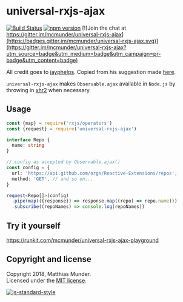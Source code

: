 # universal-rxjs-ajax

[![Build Status](https://travis-ci.org/mcmunder/universal-rxjs-ajax.svg?branch=master)](https://travis-ci.org/mcmunder/universal-rxjs-ajax) [![npm version](https://badge.fury.io/js/universal-rxjs-ajax.svg)](https://badge.fury.io/js/universal-rxjs-ajax) [![Join the chat at https://gitter.im/mcmunder/universal-rxjs-ajax](https://badges.gitter.im/mcmunder/universal-rxjs-ajax.svg)](https://gitter.im/mcmunder/universal-rxjs-ajax?utm_source=badge&utm_medium=badge&utm_campaign=pr-badge&utm_content=badge)

All credit goes to [jayphelps](https://github.com/jayphelps). Copied from his
suggestion made
[here](https://github.com/ReactiveX/rxjs/issues/2099#issuecomment-288140971).

`universal-rxjs-ajax` makes `Observable.ajax` available in `Node.js` by throwing
in [xhr2](https://github.com/pwnall/node-xhr2) when necessary.

## Usage

```ts
const {map} = require('rxjs/operators')
const {request} = require('universal-rxjs-ajax')

interface Repo {
  name: string
}

// config as accepted by Observable.ajax()
const config = {
  url: 'https://api.github.com/orgs/Reactive-Extensions/repos',
  method: 'GET', // and so on...
}

request<Repo[]>(config)
  .pipe(map(({response}) => response.map((repo) => repo.name)))
  .subscribe((repoNames) => console.log(repoNames))
```

## Try it yourself

https://runkit.com/mcmunder/universal-rxjs-ajax-playground

## Copyright and license

Copyright 2018, Matthias Munder.  
Licensed under the [MIT license](./LICENSE).

[![js-standard-style](https://cdn.rawgit.com/feross/standard/master/badge.svg)](https://github.com/feross/standard)
